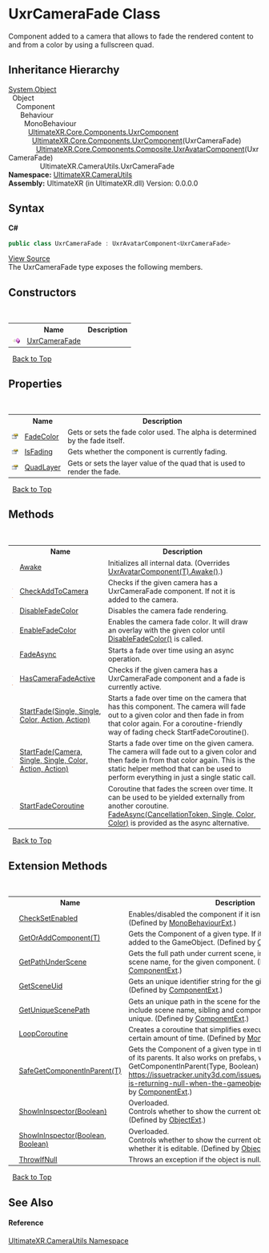 # UxrCameraFade Class
 

Component added to a camera that allows to fade the rendered content to and from a color by using a fullscreen quad.


## Inheritance Hierarchy
<a href="https://docs.microsoft.com/dotnet/api/system.object" target="_blank" rel="noopener noreferrer">System.Object</a><br />&nbsp;&nbsp;Object<br />&nbsp;&nbsp;&nbsp;&nbsp;Component<br />&nbsp;&nbsp;&nbsp;&nbsp;&nbsp;&nbsp;Behaviour<br />&nbsp;&nbsp;&nbsp;&nbsp;&nbsp;&nbsp;&nbsp;&nbsp;MonoBehaviour<br />&nbsp;&nbsp;&nbsp;&nbsp;&nbsp;&nbsp;&nbsp;&nbsp;&nbsp;&nbsp;<a href="T_UltimateXR_Core_Components_UxrComponent">UltimateXR.Core.Components.UxrComponent</a><br />&nbsp;&nbsp;&nbsp;&nbsp;&nbsp;&nbsp;&nbsp;&nbsp;&nbsp;&nbsp;&nbsp;&nbsp;<a href="T_UltimateXR_Core_Components_UxrComponent_1">UltimateXR.Core.Components.UxrComponent</a>(UxrCameraFade)<br />&nbsp;&nbsp;&nbsp;&nbsp;&nbsp;&nbsp;&nbsp;&nbsp;&nbsp;&nbsp;&nbsp;&nbsp;&nbsp;&nbsp;<a href="T_UltimateXR_Core_Components_Composite_UxrAvatarComponent_1">UltimateXR.Core.Components.Composite.UxrAvatarComponent</a>(UxrCameraFade)<br />&nbsp;&nbsp;&nbsp;&nbsp;&nbsp;&nbsp;&nbsp;&nbsp;&nbsp;&nbsp;&nbsp;&nbsp;&nbsp;&nbsp;&nbsp;&nbsp;UltimateXR.CameraUtils.UxrCameraFade<br />
**Namespace:**&nbsp;<a href="N_UltimateXR_CameraUtils">UltimateXR.CameraUtils</a><br />**Assembly:**&nbsp;UltimateXR (in UltimateXR.dll) Version: 0.0.0.0

## Syntax

**C#**<br />
``` C#
public class UxrCameraFade : UxrAvatarComponent<UxrCameraFade>
```

<a href="UltimateXR/Scripts/CameraUtils/UxrCameraFade.cs" rel="noopener noreferrer" title="View the source code">View Source</a><br />
The UxrCameraFade type exposes the following members.


## Constructors
&nbsp;<table><tr><th></th><th>Name</th><th>Description</th></tr><tr><td>![Public method](media/pubmethod.gif "Public method")</td><td><a href="M_UltimateXR_CameraUtils_UxrCameraFade__ctor">UxrCameraFade</a></td><td /></tr></table>&nbsp;
<a href="#uxrcamerafade-class">Back to Top</a>

## Properties
&nbsp;<table><tr><th></th><th>Name</th><th>Description</th></tr><tr><td>![Public property](media/pubproperty.gif "Public property")</td><td><a href="P_UltimateXR_CameraUtils_UxrCameraFade_FadeColor">FadeColor</a></td><td>
Gets or sets the fade color used. The alpha is determined by the fade itself.</td></tr><tr><td>![Public property](media/pubproperty.gif "Public property")</td><td><a href="P_UltimateXR_CameraUtils_UxrCameraFade_IsFading">IsFading</a></td><td>
Gets whether the component is currently fading.</td></tr><tr><td>![Public property](media/pubproperty.gif "Public property")</td><td><a href="P_UltimateXR_CameraUtils_UxrCameraFade_QuadLayer">QuadLayer</a></td><td>
Gets or sets the layer value of the quad that is used to render the fade.</td></tr></table>&nbsp;
<a href="#uxrcamerafade-class">Back to Top</a>

## Methods
&nbsp;<table><tr><th></th><th>Name</th><th>Description</th></tr><tr><td>![Protected method](media/protmethod.gif "Protected method")</td><td><a href="M_UltimateXR_CameraUtils_UxrCameraFade_Awake">Awake</a></td><td>
Initializes all internal data.
 (Overrides <a href="M_UltimateXR_Core_Components_Composite_UxrAvatarComponent_1_Awake">UxrAvatarComponent(T).Awake()</a>.)</td></tr><tr><td>![Public method](media/pubmethod.gif "Public method")![Static member](media/static.gif "Static member")</td><td><a href="M_UltimateXR_CameraUtils_UxrCameraFade_CheckAddToCamera">CheckAddToCamera</a></td><td>
Checks if the given camera has a UxrCameraFade component. If not it is added to the camera.</td></tr><tr><td>![Public method](media/pubmethod.gif "Public method")</td><td><a href="M_UltimateXR_CameraUtils_UxrCameraFade_DisableFadeColor">DisableFadeColor</a></td><td>
Disables the camera fade rendering.</td></tr><tr><td>![Public method](media/pubmethod.gif "Public method")</td><td><a href="M_UltimateXR_CameraUtils_UxrCameraFade_EnableFadeColor">EnableFadeColor</a></td><td>
Enables the camera fade color. It will draw an overlay with the given color until <a href="M_UltimateXR_CameraUtils_UxrCameraFade_DisableFadeColor">DisableFadeColor()</a> is called.</td></tr><tr><td>![Public method](media/pubmethod.gif "Public method")</td><td><a href="M_UltimateXR_CameraUtils_UxrCameraFade_FadeAsync">FadeAsync</a></td><td>
Starts a fade over time using an async operation.</td></tr><tr><td>![Public method](media/pubmethod.gif "Public method")![Static member](media/static.gif "Static member")</td><td><a href="M_UltimateXR_CameraUtils_UxrCameraFade_HasCameraFadeActive">HasCameraFadeActive</a></td><td>
Checks if the given camera has a UxrCameraFade component and a fade is currently active.</td></tr><tr><td>![Public method](media/pubmethod.gif "Public method")</td><td><a href="M_UltimateXR_CameraUtils_UxrCameraFade_StartFade">StartFade(Single, Single, Color, Action, Action)</a></td><td>
Starts a fade over time on the camera that has this component. The camera will fade out to a given color and then fade in from that color again. For a coroutine-friendly way of fading check StartFadeCoroutine().</td></tr><tr><td>![Public method](media/pubmethod.gif "Public method")![Static member](media/static.gif "Static member")</td><td><a href="M_UltimateXR_CameraUtils_UxrCameraFade_StartFade_1">StartFade(Camera, Single, Single, Color, Action, Action)</a></td><td>
Starts a fade over time on the given camera. The camera will fade out to a given color and then fade in from that color again. This is the static helper method that can be used to perform everything in just a single static call.</td></tr><tr><td>![Public method](media/pubmethod.gif "Public method")</td><td><a href="M_UltimateXR_CameraUtils_UxrCameraFade_StartFadeCoroutine">StartFadeCoroutine</a></td><td>
Coroutine that fades the screen over time. It can be used to be yielded externally from another coroutine. <a href="M_UltimateXR_CameraUtils_UxrCameraFade_FadeAsync">FadeAsync(CancellationToken, Single, Color, Color)</a> is provided as the async alternative.</td></tr></table>&nbsp;
<a href="#uxrcamerafade-class">Back to Top</a>

## Extension Methods
&nbsp;<table><tr><th></th><th>Name</th><th>Description</th></tr><tr><td>![Public Extension Method](media/pubextension.gif "Public Extension Method")</td><td><a href="M_UltimateXR_Extensions_Unity_MonoBehaviourExt_CheckSetEnabled">CheckSetEnabled</a></td><td>
Enables/disabled the component if it isn't enabled already.
 (Defined by <a href="T_UltimateXR_Extensions_Unity_MonoBehaviourExt">MonoBehaviourExt</a>.)</td></tr><tr><td>![Public Extension Method](media/pubextension.gif "Public Extension Method")</td><td><a href="M_UltimateXR_Extensions_Unity_ComponentExt_GetOrAddComponent__1">GetOrAddComponent(T)</a></td><td>
Gets the Component of a given type. If it doesn't exist, it is added to the GameObject.
 (Defined by <a href="T_UltimateXR_Extensions_Unity_ComponentExt">ComponentExt</a>.)</td></tr><tr><td>![Public Extension Method](media/pubextension.gif "Public Extension Method")</td><td><a href="M_UltimateXR_Extensions_Unity_ComponentExt_GetPathUnderScene">GetPathUnderScene</a></td><td>
Gets the full path under current scene, including all parents, but scene name, for the given component.
 (Defined by <a href="T_UltimateXR_Extensions_Unity_ComponentExt">ComponentExt</a>.)</td></tr><tr><td>![Public Extension Method](media/pubextension.gif "Public Extension Method")</td><td><a href="M_UltimateXR_Extensions_Unity_ComponentExt_GetSceneUid">GetSceneUid</a></td><td>
Gets an unique identifier string for the given component.
 (Defined by <a href="T_UltimateXR_Extensions_Unity_ComponentExt">ComponentExt</a>.)</td></tr><tr><td>![Public Extension Method](media/pubextension.gif "Public Extension Method")</td><td><a href="M_UltimateXR_Extensions_Unity_ComponentExt_GetUniqueScenePath">GetUniqueScenePath</a></td><td>
Gets an unique path in the scene for the given component. It will include scene name, sibling and component indices to make it unique.
 (Defined by <a href="T_UltimateXR_Extensions_Unity_ComponentExt">ComponentExt</a>.)</td></tr><tr><td>![Public Extension Method](media/pubextension.gif "Public Extension Method")</td><td><a href="M_UltimateXR_Extensions_Unity_MonoBehaviourExt_LoopCoroutine">LoopCoroutine</a></td><td>
Creates a coroutine that simplifies executing a loop during a certain amount of time.
 (Defined by <a href="T_UltimateXR_Extensions_Unity_MonoBehaviourExt">MonoBehaviourExt</a>.)</td></tr><tr><td>![Public Extension Method](media/pubextension.gif "Public Extension Method")</td><td><a href="M_UltimateXR_Extensions_Unity_ComponentExt_SafeGetComponentInParent__1">SafeGetComponentInParent(T)</a></td><td>
Gets the Component of a given type in the GameObject or any of its parents. It also works on prefabs, where regular GetComponentInParent(Type, Boolean) will not work: https://issuetracker.unity3d.com/issues/getcomponentinparent-is-returning-null-when-the-gameobject-is-a-prefab
 (Defined by <a href="T_UltimateXR_Extensions_Unity_ComponentExt">ComponentExt</a>.)</td></tr><tr><td>![Public Extension Method](media/pubextension.gif "Public Extension Method")</td><td><a href="M_UltimateXR_Extensions_Unity_ObjectExt_ShowInInspector">ShowInInspector(Boolean)</a></td><td>Overloaded.  
Controls whether to show the current object in the inspector.
 (Defined by <a href="T_UltimateXR_Extensions_Unity_ObjectExt">ObjectExt</a>.)</td></tr><tr><td>![Public Extension Method](media/pubextension.gif "Public Extension Method")</td><td><a href="M_UltimateXR_Extensions_Unity_ObjectExt_ShowInInspector_1">ShowInInspector(Boolean, Boolean)</a></td><td>Overloaded.  
Controls whether to show the current object in the inspector and whether it is editable.
 (Defined by <a href="T_UltimateXR_Extensions_Unity_ObjectExt">ObjectExt</a>.)</td></tr><tr><td>![Public Extension Method](media/pubextension.gif "Public Extension Method")</td><td><a href="M_UltimateXR_Extensions_System_ObjectExt_ThrowIfNull">ThrowIfNull</a></td><td>
Throws an exception if the object is null.
 (Defined by <a href="T_UltimateXR_Extensions_System_ObjectExt">ObjectExt</a>.)</td></tr></table>&nbsp;
<a href="#uxrcamerafade-class">Back to Top</a>

## See Also


#### Reference
<a href="N_UltimateXR_CameraUtils">UltimateXR.CameraUtils Namespace</a><br />
